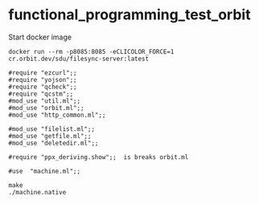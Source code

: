 # functional_programming_test_orbit

Start docker image
```
docker run --rm -p8085:8085 -eCLICOLOR_FORCE=1 cr.orbit.dev/sdu/filesync-server:latest
```

```
#require "ezcurl";;
#require "yojson";;
#require "qcheck";;
#require "qcstm";;
#mod_use "util.ml";;
#mod_use "orbit.ml";;
#mod_use "http_common.ml";;

#mod_use "filelist.ml";;
#mod_use "getfile.ml";;
#mod_use "deletedir.ml";;

#require "ppx_deriving.show";;  is breaks orbit.ml

#use  "machine.ml";;
```

```
make
./machine.native
```
